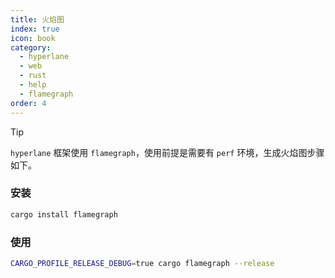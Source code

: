 ```yaml
---
title: 火焰图
index: true
icon: book
category:
  - hyperlane
  - web
  - rust
  - help
  - flamegraph
order: 4
---
```


<Share colorful />

> [!tip]
>
> `hyperlane` 框架使用 `flamegraph`，使用前提是需要有 `perf` 环境，生成火焰图步骤如下。

### 安装

```sh
cargo install flamegraph
```

### 使用

```sh
CARGO_PROFILE_RELEASE_DEBUG=true cargo flamegraph --release
```

<Bottom />
